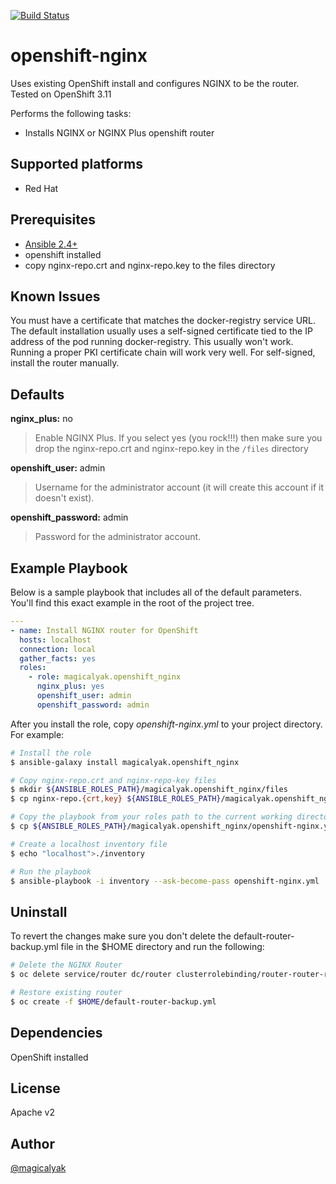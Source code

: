 [![Build Status](https://travis-ci.org/magicalyak/openshift-nginx.svg?branch=master)](https://travis-ci.org/magicalyak/openshift-nginx)

# openshift-nginx

Uses existing OpenShift install and configures NGINX to be the router.
Tested on OpenShift 3.11

Performs the following tasks:

- Installs NGINX or NGINX Plus openshift router

## Supported platforms

- Red Hat

## Prerequisites

- [Ansible 2.4+](https://docs.ansible.com)
- openshift installed
- copy nginx-repo.crt and nginx-repo.key to the files directory

## Known Issues

You must have a certificate that matches the docker-registry service URL.  The default installation usually uses a self-signed certificate tied to the IP address of the pod running docker-registry.  This usually won't work.  Running a proper PKI certificate chain will work very well.  For self-signed, install the router manually.

## Defaults

**nginx_plus:** no
> Enable NGINX Plus.  If you select yes (you rock!!!) then make sure you drop the nginx-repo.crt and nginx-repo.key in the `/files` directory

**openshift_user:** admin
> Username for the administrator account (it will create this account if it doesn't exist).

**openshift_password:** admin
> Password for the administrator account.

## Example Playbook

Below is a sample playbook that includes all of the default parameters. You'll find this exact example in the root of the project tree.

```yaml
---
- name: Install NGINX router for OpenShift
  hosts: localhost
  connection: local
  gather_facts: yes
  roles:
    - role: magicalyak.openshift_nginx
      nginx_plus: yes
      openshift_user: admin
      openshift_password: admin
```

After you install the role, copy *openshift-nginx.yml* to your project directory. For example:

```sh
# Install the role
$ ansible-galaxy install magicalyak.openshift_nginx

# Copy nginx-repo.crt and nginx-repo-key files
$ mkdir ${ANSIBLE_ROLES_PATH}/magicalyak.openshift_nginx/files
$ cp nginx-repo.{crt,key} ${ANSIBLE_ROLES_PATH}/magicalyak.openshift_nginx/files

# Copy the playbook from your roles path to the current working directory
$ cp ${ANSIBLE_ROLES_PATH}/magicalyak.openshift_nginx/openshift-nginx.yml .

# Create a localhost inventory file
$ echo "localhost">./inventory

# Run the playbook
$ ansible-playbook -i inventory --ask-become-pass openshift-nginx.yml
```

## Uninstall

To revert the changes make sure you don't delete the default-router-backup.yml file in the $HOME directory and run the following:

```sh
# Delete the NGINX Router
$ oc delete service/router dc/router clusterrolebinding/router-router-role serviceaccount/router

# Restore existing router
$ oc create -f $HOME/default-router-backup.yml
```

## Dependencies

OpenShift installed

## License

Apache v2

## Author

[@magicalyak](https://github.com/magicalyak)
